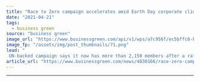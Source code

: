 ```yaml
---
title: "Race to Zero campaign accelerates amid Earth Day corporate climate pledge bonanza"
date: "2021-04-21"
tags: 
  - business green
source: "business green"
image_url: "https://www.businessgreen.com/api/v1/wps/a7c956f/ec5bffc8-b5a9-45e1-9f48-5644fd45c239/5/Wind-turbines-992820568-185x114.png"
image_fp: "/assets/img/post_thumbnails/71.png"
lead: "
 UN-backed campaign says it now has more than 2,150 members after a raft of major technology, automotive, and retail firms bolster their climate pledges and sign up to the scheme. ..."
article_url: "https://www.businessgreen.com/news/4030166/race-zero-campaign-accelerates-amid-earth-day-corporate-climate-pledge-bonanza"
---
```


---
